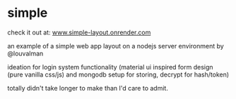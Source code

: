 # simple

check it out at: www.simple-layout.onrender.com

an example of a simple web app layout on a nodejs server environment by @louvalman

ideation for login system functionality (material ui inspired form design (pure vanilla css/js) and mongodb setup for storing, decrypt for hash/token)

totally didn't take longer to make than I'd care to admit.
